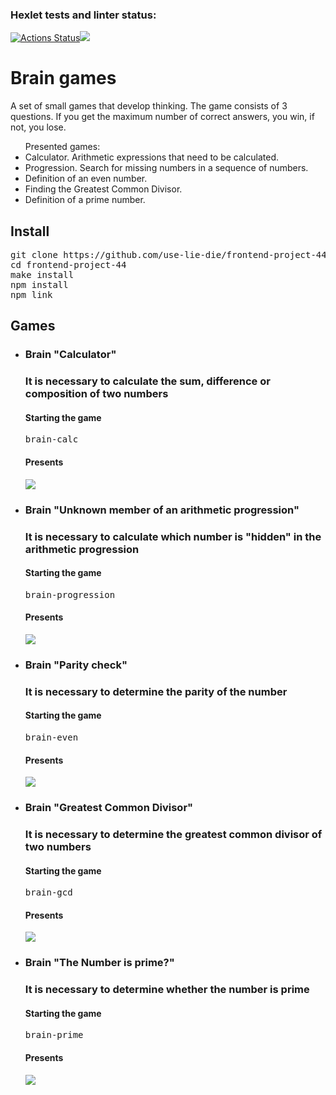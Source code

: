 ### Hexlet tests and linter status:
[![Actions Status](https://github.com/use-lie-die/frontend-project-44/workflows/hexlet-check/badge.svg)](https://github.com/use-lie-die/frontend-project-44/actions)<a href="https://codeclimate.com/github/use-lie-die/frontend-project-44/maintainability"><img src="https://api.codeclimate.com/v1/badges/eae31d94f5c7f05bd6ba/maintainability" /></a>

<h1><b>Brain games</b></h1>
<p>A set of small games that develop thinking. The game consists of 3 questions. If you get the maximum number of correct answers, you win, if not, you lose.</p>
<ul>Presented games:
    <li>Calculator. Arithmetic expressions that need to be calculated.</li>
    <li>Progression. Search for missing numbers in a sequence of numbers.</li>
    <li>Definition of an even number.</li>
    <li>Finding the Greatest Common Divisor.</li>
    <li>Definition of a prime number.</li>
</ul>

<h2>Install</h2>
<pre>
git clone https://github.com/use-lie-die/frontend-project-44.git
cd frontend-project-44
make install
npm install
npm link
</pre>

<h2>Games</h2>
<ul>
    <li><h3>Brain "Calculator"<h3>
        <p>It is necessary to calculate the sum, difference or composition of two numbers</p>
        <h4>Starting the game</h4>
            <pre>brain-calc</pre>
        <h4>Presents</h4>
            <a href="https://asciinema.org/a/pP1yWcH9Tv5PRCiX7uS5BbzBZ" target="_blank"><img src="https://asciinema.org/a/pP1yWcH9Tv5PRCiX7uS5BbzBZ.svg" /></a></li>
    <li><h3>Brain "Unknown member of an arithmetic progression"<h3>
        <p>It is necessary to calculate which number is "hidden" in the arithmetic progression</p>
        <h4>Starting the game</h4>
        <pre>brain-progression</pre>
        <h4>Presents</h4>
        <a href="https://asciinema.org/a/Q3Tio5zWwHdthzIfP2KEg1vTP" target="_blank"><img src="https://asciinema.org/a/Q3Tio5zWwHdthzIfP2KEg1vTP.svg" /></a></li>
    <li><h3>Brain "Parity check"<h3>
        <p>It is necessary to determine the parity of the number</p>
        <h4>Starting the game</h4>
        <pre>brain-even</pre>
        <h4>Presents</h4>
        <a href="https://asciinema.org/a/549279" target="_blank"><img src="https://asciinema.org/a/549279.svg" /></a></li>
    <li><h3>Brain "Greatest Common Divisor"<h3>
        <p>It is necessary to determine the greatest common divisor of two numbers</p>
        <h4>Starting the game</h4>
        <pre>brain-gcd</pre>
        <h4>Presents</h4>
        <a href="https://asciinema.org/a/b6EhTyNxsQbaQblap6JliMrKV" target="_blank"><img src="https://asciinema.org/a/b6EhTyNxsQbaQblap6JliMrKV.svg" /></a></li>
    <li><h3>Brain "The Number is prime?"<h3>
        <p>It is necessary to determine whether the number is prime</p>
        <h4>Starting the game</h4>
        <pre>brain-prime</pre>
        <h4>Presents</h4>
        <a href="https://asciinema.org/a/wNOYFjreaHtyBcE0juRlmTj1o" target="_blank"><img src="https://asciinema.org/a/wNOYFjreaHtyBcE0juRlmTj1o.svg" /></a></li>
</ul>